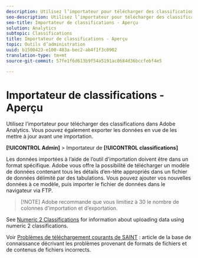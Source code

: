 ```yaml
---
description: Utilisez l’importateur pour télécharger des classifications dans Adobe Analytics. Vous pouvez également exporter les données en vue de les mettre à jour avant une importation.
seo-description: Utilisez l’importateur pour télécharger des classifications dans Adobe Analytics. Vous pouvez également exporter les données en vue de les mettre à jour avant une importation.
seo-title: Importateur de classifications - Aperçu
solution: Analytics
subtopic: Classifications
title: Importateur de classifications - Aperçu
topic: Outils d’administration
uuid: b1500423-e100-483a-bec2-ab4f1f3c0902
translation-type: tm+mt
source-git-commit: 57fe1f6d613b9f54a5191ac8684d36bccfebf4e5

---
```



# Importateur de classifications - Aperçu

Utilisez l’importateur pour télécharger des classifications dans Adobe Analytics. Vous pouvez également exporter les données en vue de les mettre à jour avant une importation.

**[!UICONTROL Admin]** &gt; Importateur de **[!UICONTROL classifications]**

Les données importées à l’aide de l’outil d’importation doivent être dans un format spécifique. Adobe vous offre la possibilité de télécharger un modèle de données contenant tous les détails d’en-tête appropriés dans un fichier de données délimité par des tabulations. Vous pouvez ajouter vos nouvelles données à ce modèle, puis importer le fichier de données dans le navigateur via FTP.

> [!NOTE] Adobe recommande que vous limitiez à 30 le nombre de colonnes d’importation et d’exportation.

See [Numeric 2 Classifications](/help/components/c-classifications2/c-numeric-2/c-numeric-2-classifications.md) for information about uploading data using numeric 2 classifications.

Voir [Problèmes de téléchargement courants de SAINT](https://helpx.adobe.com/analytics/kb/common-saint-upload-issues.html) : article de la base de connaissance décrivant les problèmes provenant de formats de fichiers et de contenus de fichiers incorrects.
